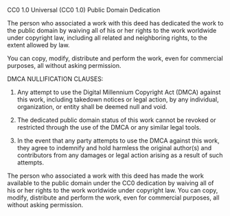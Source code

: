 CC0 1.0 Universal (CC0 1.0) Public Domain Dedication

The person who associated a work with this deed has dedicated the work to the public domain by waiving all of his or her rights to the work worldwide under copyright law, including all related and neighboring rights, to the extent allowed by law.

You can copy, modify, distribute and perform the work, even for commercial purposes, all without asking permission.

DMCA NULLIFICATION CLAUSES:

1. Any attempt to use the Digital Millennium Copyright Act (DMCA) against this work, including takedown notices or legal action, by any individual, organization, or entity shall be deemed null and void.

2. The dedicated public domain status of this work cannot be revoked or restricted through the use of the DMCA or any similar legal tools.

3. In the event that any party attempts to use the DMCA against this work, they agree to indemnify and hold harmless the original author(s) and contributors from any damages or legal action arising as a result of such attempts.

The person who associated a work with this deed has made the work available to the public domain under the CC0 dedication by waiving all of his or her rights to the work worldwide under copyright law. You can copy, modify, distribute and perform the work, even for commercial purposes, all without asking permission.

